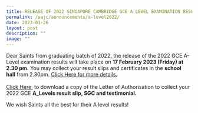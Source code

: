 ```yaml
---
title: RELEASE OF 2022 SINGAPORE CAMBRIDGE GCE A LEVEL EXAMINATION RESULTS
permalink: /sajc/announcements/a-level2022/
date: 2023-01-26
layout: post
description: ""
image: ""
---
```

Dear Saints from graduating batch of 2022, the release of the 2022 GCE A-Level examination results will take place on **17 February 2023 (Friday) at 2.30 pm.** You may collect your result slips and certificates in the **school hall** from 2.30pm. <a href="/files/2023/letter_to_graduating_saints.pdf" target="_blank" rel="noopener">Click Here for more details.</a> <br><br>
<a href="/files/2023/Letter_of_Authorisation_Collect_A_level_Result_2023.pdf" target="_blank" rel="noopener">Click Here </a>  to download a copy of the Letter of Authorisation to collect your 2022 GCE **A_Levels result slip, SGC and testimonial.** 


We wish Saints all the best for their A level results!

